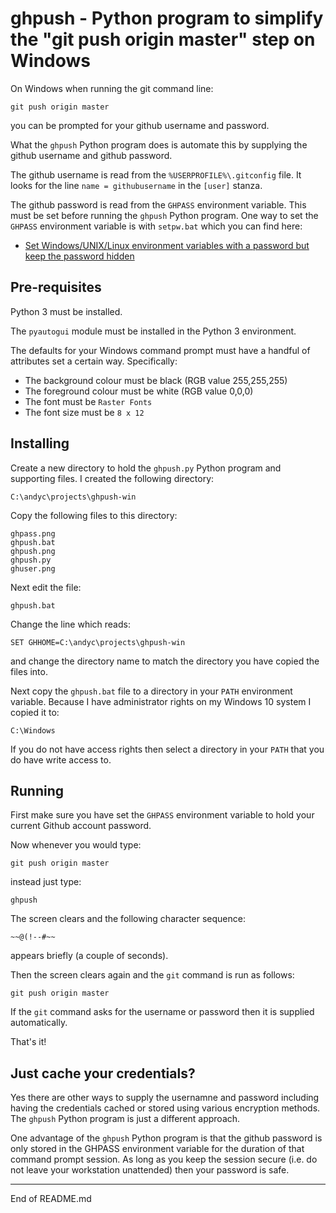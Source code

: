 # ghpush - Python program to simplify the "git push origin master" step on Windows

On Windows when running the git command line:

```
git push origin master
```

you can be prompted for your github username and password.

What the `ghpush` Python program does is automate this by supplying the github
username and github password.

The github username is read from the `%USERPROFILE%\.gitconfig` file.
It looks for the line `name = githubusername` in the `[user]` stanza.

The github password is read from the `GHPASS` environment variable.
This must be set before running the `ghpush` Python program.  One way to set
the `GHPASS` environment variable is with `setpw.bat` which you can
find here:

* [Set Windows/UNIX/Linux environment variables with a password but keep the password hidden](https://github.com/andycranston/setpw)

## Pre-requisites

Python 3 must be installed.

The `pyautogui` module must be installed in the Python 3 environment.

The defaults for your Windows command prompt must have a handful of
attributes set a certain way.  Specifically:

+ The background colour must be black (RGB value 255,255,255)
+ The foreground colour must be white (RGB value 0,0,0)
+ The font must be `Raster Fonts`
+ The font size must be `8 x 12`

## Installing

Create a new directory to hold the `ghpush.py` Python program and supporting files.
I created the following directory:

```
C:\andyc\projects\ghpush-win
```

Copy the following files to this directory:

```
ghpass.png
ghpush.bat
ghpush.png
ghpush.py
ghuser.png
```

Next edit the file:

```
ghpush.bat
```

Change the line which reads:

```
SET GHHOME=C:\andyc\projects\ghpush-win
```

and change the directory name to match the directory you have copied the files into.

Next copy the `ghpush.bat` file to a directory in your `PATH` environment variable.
Because I have administrator rights on my Windows 10 system I copied it to:

```
C:\Windows
```

If you do not have access rights then select a directory in your `PATH` that you do
have write access to.

## Running

First make sure you have set the `GHPASS` environment variable to hold your
current Github account password.

Now whenever you would type:

```
git push origin master
```

instead just type:

```
ghpush
```

The screen clears and the following character sequence:

```
~~@(!--#~~
```

appears briefly (a couple of seconds).

Then the screen clears again and the `git` command is run as follows:

```
git push origin master
```

If the `git` command asks for the username or password then it is supplied automatically.

That's it!

##

## Just cache your credentials?

Yes there are other ways to supply the usernamne and password
including having the credentials cached or stored using various encryption
methods.  The `ghpush` Python program is just a different approach.

One advantage of the `ghpush` Python program is that the github password
is only stored in the GHPASS environment variable for the duration of
that command prompt session.  As long as you keep the session secure (i.e. do
not leave your workstation unattended) then your password is safe.

---------------------------------------------
End of README.md
